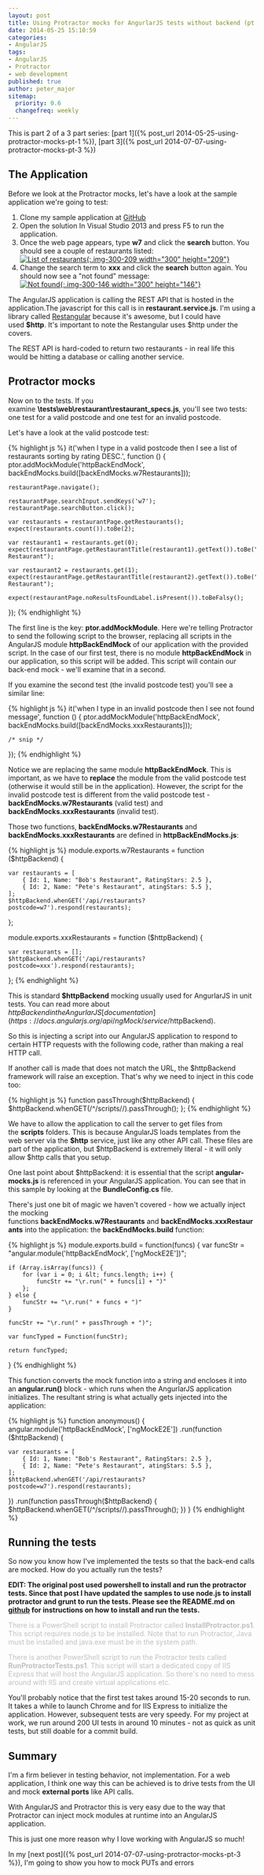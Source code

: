 ```yaml
---
layout: post
title: Using Protractor mocks for AngurlarJS tests without backend (pt. 2)
date: 2014-05-25 15:10:59
categories:
- AngularJS
tags:
- AngularJS
- Protractor
- web development
published: true
author: peter_major
sitemap:
  priority: 0.6
  changefreq: weekly
---
```


This is part 2 of a 3 part series: [part 1]({% post_url 2014-05-25-using-protractor-mocks-pt-1 %}), [part 3]({% post_url 2014-07-07-using-protractor-mocks-pt-3 %})

## The Application

Before we look at the Protractor mocks, let's have a look at the sample application we're going to test:

1. Clone my sample application at [GitHub](https://github.com/petermajor/ProtractorWithoutBackend)
2. Open the solution In Visual Studio 2013 and press F5 to run the application.
3. Once the web page appears, type __w7__ and click the __search__ button. You should see a couple of restaurants listed:<br />
[![List of restaurants](/assets/SearchW7.png){:.img-300-209 width="300" height="209"}](/assets/SearchW7.png)
4. Change the search term to __xxx__ and click the __search__ button again. You should now see a "not found" message:<br />
[![Not found](/assets/SearchXxx.png){:.img-300-146 width="300" height="146"}](/assets/SearchXxx.png)

<!--more-->

The AngularJS application is calling the REST API that is hosted in the application.The javascript for this call is in __restaurant.service.js__. I'm using a library called [Restangular](https://github.com/mgonto/restangular) because it's awesome, but I could have used __$http__. It's important to note the Restangular uses $http under the covers.

The REST API is hard-coded to return two restaurants - in real life this would be hitting a database or calling another service.

## Protractor mocks

Now on to the tests. If you examine __\tests\web\restaurant\restaurant_specs.js__, you'll see two tests: one test for a valid postcode and one test for an invalid postcode.

Let's have a look at the valid postcode test:

{% highlight js %}
it('when I type in a valid postcode then I see a list of restaurants sorting by rating DESC.', function () {
    ptor.addMockModule('httpBackEndMock', backEndMocks.build([backEndMocks.w7Restaurants]));

    restaurantPage.navigate();

    restaurantPage.searchInput.sendKeys('w7');
    restaurantPage.searchButton.click();

    var restaurants = restaurantPage.getRestaurants();
    expect(restaurants.count()).toBe(2);
    
    var restaurant1 = restaurants.get(0);
    expect(restaurantPage.getRestaurantTitle(restaurant1).getText()).toBe("Pete's Restaurant");

    var restaurant2 = restaurants.get(1);
    expect(restaurantPage.getRestaurantTitle(restaurant2).getText()).toBe("Bob's Restaurant");
    
    expect(restaurantPage.noResultsFoundLabel.isPresent()).toBeFalsy();
});
{% endhighlight %}

The first line is the key: __ptor.addMockModule__. Here we're telling Protractor to send the following script to the browser, replacing all scripts in the AngularJS module __httpBackEndMock__ of our application with the provided script. In the case of our first test, there is no module __httpBackEndMock__ in our application, so this script will be added. This script will contain our back-end mock - we'll examine that in a second.

If you examine the second test (the invalid postcode test) you'll see a similar line:

{% highlight js %}
it('when I type in an invalid postcode then I see not found message', function () {
    ptor.addMockModule('httpBackEndMock', backEndMocks.build([backEndMocks.xxxRestaurants]));

    /* snip */
});
{% endhighlight %}

Notice we are replacing the same module __httpBackEndMock__. This is important, as we have to __replace__ the module from the valid postcode test (otherwise it would still be in the application). However, the script for the invalid postcode test is different from the valid postcode test - __backEndMocks.w7Restaurants__ (valid test) and __backEndMocks.xxxRestaurants__ (invalid test).

Those two functions, __backEndMocks.w7Restaurants__ and __backEndMocks.xxxRestaurants__ are defined in __httpBackEndMocks.js__:

{% highlight js %}
module.exports.w7Restaurants = function ($httpBackend) {

    var restaurants = [
        { Id: 1, Name: "Bob's Restaurant", RatingStars: 2.5 },
        { Id: 2, Name: "Pete's Restaurant", atingStars: 5.5 },
    ];
    $httpBackend.whenGET('/api/restaurants?postcode=w7').respond(restaurants);
};

module.exports.xxxRestaurants = function ($httpBackend) {

    var restaurants = [];
    $httpBackend.whenGET('/api/restaurants?postcode=xxx').respond(restaurants);
};
{% endhighlight %}

This is standard __$httpBackend__ mocking usually used for AngurlarJS in unit tests. You can read more about $httpBackend in the AngurlarJS [documentation](https://docs.angularjs.org/api/ngMock/service/$httpBackend).

So this is injecting a script into our AngularJS application to respond to certain HTTP requests with the following code, rather than making a real HTTP call.

If another call is made that does not match the URL, the $httpBackend framework will raise an exception. That's why we need to inject in this code too:

{% highlight js %}
function passThrough($httpBackend) {
    $httpBackend.whenGET(/^\/scripts\//).passThrough();
};
{% endhighlight %}

We have to allow the application to call the server to get files from the __scripts__ folders. This is because AngularJS loads templates from the web server via the __$http__ service, just like any other API call. These files are part of the application, but $httpBackend is extremely literal - it will only allow $http calls that you setup.

One last point about $httpBackend: it is essential that the script __angular-mocks.js__ is referenced in your AngularJS application. You can see that in this sample by looking at the __BundleConfig.cs__ file.

There's just one bit of magic we haven't covered - how we actually inject the mocking functions __backEndMocks.w7Restaurants__ and __backEndMocks.xxxRestaurants__ into the application: the __backEndMocks.build__ function:

{% highlight js %}
module.exports.build = function(funcs) {
	var funcStr = "angular.module('httpBackEndMock', ['ngMockE2E'])";

    if (Array.isArray(funcs)) {
    	for (var i = 0; i &lt; funcs.length; i++) {
    		funcStr += "\r.run(" + funcs[i] + ")"
    	};
    } else {
  		funcStr += "\r.run(" + funcs + ")"
    }

    funcStr += "\r.run(" + passThrough + ")";

    var funcTyped = Function(funcStr);

    return funcTyped;
}
{% endhighlight %}

This function converts the mock function into a string and encloses it into an __angular.run()__ block - which runs when the AngurlarJS application initializes. The resultant string is what actually gets injected into the application:

{% highlight js %}
function anonymous() {
angular.module('httpBackEndMock', ['ngMockE2E'])
.run(function ($httpBackend) {

    var restaurants = [
        { Id: 1, Name: "Bob's Restaurant", RatingStars: 2.5 },
        { Id: 2, Name: "Pete's Restaurant", atingStars: 5.5 },
    ];
    $httpBackend.whenGET('/api/restaurants?postcode=w7').respond(restaurants);
})
.run(function passThrough($httpBackend) {
    $httpBackend.whenGET(/^\/scripts\//).passThrough();
})
}
{% endhighlight %}

## Running the tests

So now you know how I've implemented the tests so that the back-end calls are mocked. How do you actually run the tests?

__EDIT: The original post used powershell to install and run the protractor tests. Since that post I have updated the samples to use node.js to install protractor and grunt to run the tests. Please see the README.md on [github](https://github.com/petermajor/ProtractorWithoutBackend) for instructions on how to install and run the tests.__

<span style="color: #c0c0c0;">There is a PowerShell script to install Protractor called __InstallProtractor.ps1__. This script requires node.js to be installed. Note that to run Protractor, Java must be installed and java.exe must be in the system path.</span>

<span style="color: #c0c0c0;">There is another PowerShell script to run the Protractor tests called __RunProtractorTests.ps1__. This script will start a dedicated copy of IIS Express that will host the AngularJS application. So there's no need to mess around with IIS and create virtual applications etc.</span>

You'll probably notice that the first test takes around 15-20 seconds to run. It takes a while to launch Chrome and for IIS Express to initialize the application. However, subsequent tests are very speedy. For my project at work, we run around 200 UI tests in around 10 minutes - not as quick as unit tests, but still doable for a commit build.

## Summary

I'm a firm believer in testing behavior, not implementation. For a web application, I think one way this can be achieved is to drive tests from the UI and mock __external ports__ like API calls.

With AngularJS and Protractor this is very easy due to the way that Protractor can inject mock modules at runtime into an AngularJS application.

This is just one more reason why I love working with AngularJS so much!

In my [next post]({% post_url 2014-07-07-using-protractor-mocks-pt-3 %}), I'm going to show you how to mock PUTs and errors

